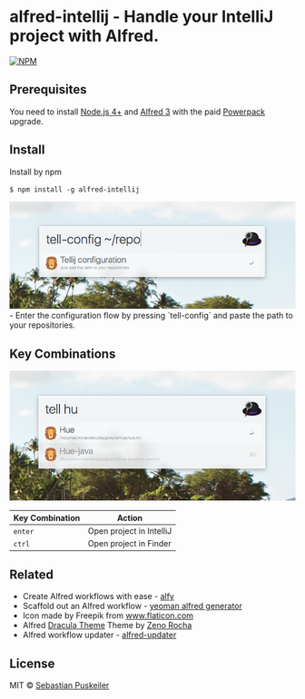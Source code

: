 alfred-intellij - Handle your IntelliJ project with Alfred.
==============================

[![NPM](https://nodei.co/npm/alfred-intellij.png)](https://nodei.co/npm/alfred-intellij/)

Prerequisites
----------------
You need to install [Node.js 4+](https://nodejs.org) and [Alfred 3](https://www.alfredapp.com) with the paid [Powerpack](https://www.alfredapp.com/powerpack/) upgrade.

Install
----------------
Install by npm
```
$ npm install -g alfred-intellij
```

<img src="https://github.com/codeBud7/alfred-intellij/blob/master/doc/configuration.png">
- Enter the configuration flow by pressing `tell-config` and paste the path to your repositories.

Key Combinations
----------------

<img src="https://github.com/codeBud7/alfred-intellij/blob/master/doc/workflow.png">

Key Combination        | Action
---------------------- | ------
`enter`                | Open project in IntelliJ
`ctrl`                | Open project in Finder

Related
----------------
- Create Alfred workflows with ease - [alfy](https://github.com/sindresorhus/alfy)
- Scaffold out an Alfred workflow - [yeoman alfred generator](https://github.com/SamVerschueren/generator-alfred)
- Icon made by Freepik from www.flaticon.com
- Alfred [Dracula Theme](https://draculatheme.com/alfred/) Theme by [Zeno Rocha](https://zenorocha.com/)
- Alfred workflow updater - [alfred-updater](https://github.com/SamVerschueren/alfred-updater)

License
----------------
MIT © [Sebastian Puskeiler](https://twitter.com/ebud7)
